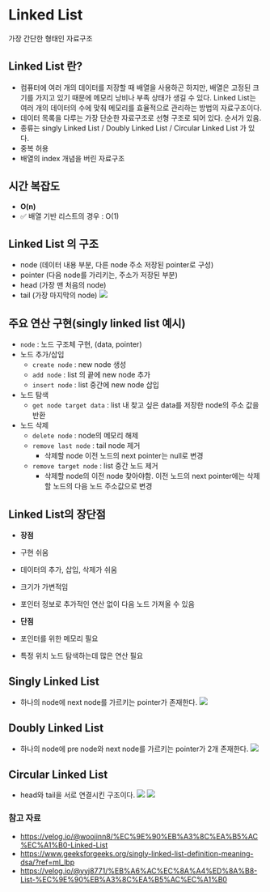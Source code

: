 # Linked List

가장 간단한 형태인 자료구조

## Linked List 란?

- 컴퓨터에 여러 개의 데이터를 저장할 때 배열을 사용하곤 하지만, 배열은 고정된 크기를 가지고 있기 때문에 메모리 낭비나 부족 상태가 생길 수 있다. Linked List는 여러 개의 데이터의 수에 맞춰 메모리를 효율적으로 관리하는 방법의 자료구조이다.
- 데이터 목록을 다루는 가장 단순한 자료구조로 선형 구조로 되어 있다. 순서가 있음.
- 종류는 singly Linked List / Doubly Linked List / Circular Linked List 가 있다.
- 중복 허용
- 배열의 index 개념을 버린 자료구조

## 시간 복잡도

- **O(n)**
- ✅ 배열 기반 리스트의 경우 : O(1)

## Linked List 의 구조

- node (데이터 내용 부분, 다른 node 주소 저장된 pointer로 구성)
- pointer (다음 node를 가리키는, 주소가 저장된 부분)
- head (가장 맨 처음의 node)
- tail (가장 마지막의 node)
  <img src="https://velog.velcdn.com/images%2Fwoojinn8%2Fpost%2Ff384a51f-73cb-4e99-82c0-5643470d7585%2F%EB%A7%81%ED%81%AC%EB%93%9C%EB%A6%AC%EC%8A%A4%ED%8A%B8%EA%B5%AC%EC%A1%B0.PNG">

## 주요 연산 구현(singly linked list 예시)

- `node` : 노드 구조체 구현, (data, pointer)
  <br>
- 노드 추가/삽입
  - `create node` : new node 생성
  - `add node` : list 의 끝에 new node 추가
  - `insert node` : list 중간에 new node 삽입
    <br>
- 노드 탐색
  - `get node target data` : list 내 찾고 싶은 data를 저장한 node의 주소 값을 반환
    <br>
- 노드 삭제
  - `delete node` : node의 메모리 해제
  - `remove last node` : tail node 제거
    - 삭제할 node 이전 노드의 next pointer는 null로 변경
  - `remove target node` : list 중간 노드 제거
    - 삭제할 node의 이전 node 찾아야함. 이전 노드의 next pointer에는 삭제할 노드의 다음 노드 주소값으로 변경

## Linked List의 장단점

- **장점**
- 구현 쉬움
- 데이터의 추가, 삽입, 삭제가 쉬움
- 크기가 가변적임
- 포인터 정보로 추가적인 연산 없이 다음 노드 가져올 수 있음

- **단점**
- 포인터를 위한 메모리 필요
- 특정 위치 노드 탐색하는데 많은 연산 필요

## Singly Linked List

- 하나의 node에 next node를 가르키는 pointer가 존재한다.
  <img src="https://media.geeksforgeeks.org/wp-content/uploads/singly-linkedlist.png">

## Doubly Linked List

- 하나의 node에 pre node와 next node를 가르키는 pointer가 2개 존재한다.
  <img src="https://media.geeksforgeeks.org/wp-content/cdn-uploads/gq/2014/03/DLL1.png">

## Circular Linked List

- head와 tail을 서로 연결시킨 구조이다.
  <img src="https://media.geeksforgeeks.org/wp-content/uploads/CircularLinkeList.png">
  <img src="https://velog.velcdn.com/images%2Fwoojinn8%2Fpost%2Fa80262a6-5c75-423c-9914-4626ebf3eccf%2Fcircular.PNG">

### 참고 자료

- https://velog.io/@woojinn8/%EC%9E%90%EB%A3%8C%EA%B5%AC%EC%A1%B0-Linked-List
- https://www.geeksforgeeks.org/singly-linked-list-definition-meaning-dsa/?ref=ml_lbp
- https://velog.io/@yyj8771/%EB%A6%AC%EC%8A%A4%ED%8A%B8-List-%EC%9E%90%EB%A3%8C%EA%B5%AC%EC%A1%B0

